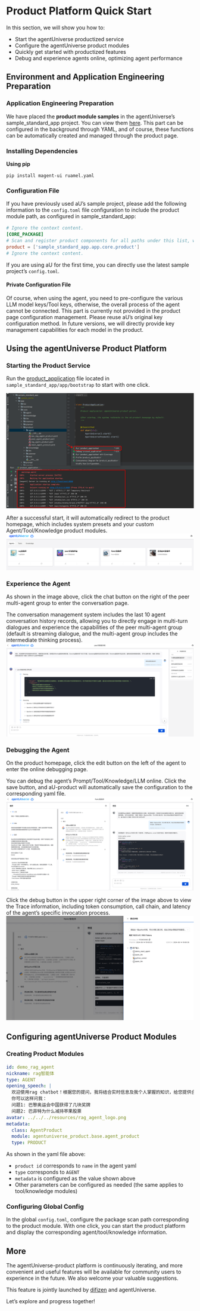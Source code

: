 # Product Platform Quick Start
In this section, we will show you how to:

* Start the agentUniverse productized service
* Configure the agentUniverse product modules
* Quickly get started with productized features
* Debug and experience agents online, optimizing agent performance

## Environment and Application Engineering Preparation
### Application Engineering Preparation
We have placed the **product module samples** in the agentUniverse’s sample_standard_app project. You can view them [here](../../../../sample_standard_app/app/core/product). This part can be configured in the background through YAML, and of course, these functions can be automatically created and managed through the product page.

### Installing Dependencies
**Using pip**
```shell
pip install magent-ui ruamel.yaml
```

### Configuration File
If you have previously used aU’s sample project, please add the following information to the `config.toml` file configuration to include the product module path, as configured in sample_standard_app:
```toml
# Ignore the context content.
[CORE_PACKAGE]
# Scan and register product components for all paths under this list, with priority over the default.
product = ['sample_standard_app.app.core.product']
# Ignore the context content.
```
If you are using aU for the first time, you can directly use the latest sample project’s `config.toml`.

#### Private Configuration File
Of course, when using the agent, you need to pre-configure the various LLM model keys/Tool keys, otherwise, the overall process of the agent cannot be connected. This part is currently not provided in the product page configuration management. Please reuse aU’s original key configuration method. In future versions, we will directly provide key management capabilities for each model in the product.


## Using the agentUniverse Product Platform
### Starting the Product Service
Run the [product_application](../../../../sample_standard_app/app/bootstrap/product_application.py) file located in `sample_standard_app/app/bootstrap` to start with one click.

![img.png](../../_picture/product_start.png)

After a successful start, it will automatically redirect to the product homepage, which includes system presets and your custom Agent/Tool/Knowledge product modules.
![agentuniverse_product_homepage](../../_picture/agentuniverse_product_homepage.png)

### Experience the Agent
As shown in the image above, click the chat button on the right of the peer multi-agent group to enter the conversation page.

The conversation management system includes the last 10 agent conversation history records, allowing you to directly engage in multi-turn dialogues and experience the capabilities of the peer multi-agent group (default is streaming dialogue, and the multi-agent group includes the intermediate thinking process).
![agentuniverse_product_agent_chat](../../_picture/agentuniverse_product_agent_chat.png)

### Debugging the Agent
On the product homepage, click the edit button on the left of the agent to enter the online debugging page.

You can debug the agent’s Prompt/Tool/Knowledge/LLM online. Click the save button, and aU-product will automatically save the configuration to the corresponding yaml file.
![agentuniverse_product_agent_editor](../../_picture/agentuniverse_product_agent_editor.png)

Click the debug button in the upper right corner of the image above to view the Trace information, including token consumption, call chain, and latency of the agent’s specific invocation process.
![agentuniverse_product_agent_trace](../../_picture/agentuniverse_product_agent_trace.png)

## Configuring agentUniverse Product Modules
### Creating Product Modules
```yaml
id: demo_rag_agent
nickname: rag智能体
type: AGENT
opening_speech: |
  欢迎使用rag chatbot！根据您的提问，我将结合实时信息及我个人掌握的知识，给您提供合理的解答。
  你可以这样问我：
  问题1: 巴黎奥运会中国获得了几块奖牌
  问题2: 巴菲特为什么减持苹果股票
avatar: ../../../resources/rag_agent_logo.png
metadata:
  class: AgentProduct
  module: agentuniverse_product.base.agent_product
  type: PRODUCT
```

As shown in the yaml file above:

- `product id` corresponds to `name` in the agent yaml
- `type` corresponds to `AGENT`
- `metadata` is configured as the value shown above
- Other parameters can be configured as needed (the same applies to tool/knowledge modules)

### Configuring Global Config
In the global `config.toml`, configure the package scan path corresponding to the product module. With one click, you can start the product platform and display the corresponding agent/tool/knowledge information.

## More
The agentUniverse-product platform is continuously iterating, and more convenient and useful features will be available for community users to experience in the future. We also welcome your valuable suggestions.

This feature is jointly launched by [difizen](https://github.com/difizen/magent) and agentUniverse.

Let’s explore and progress together!